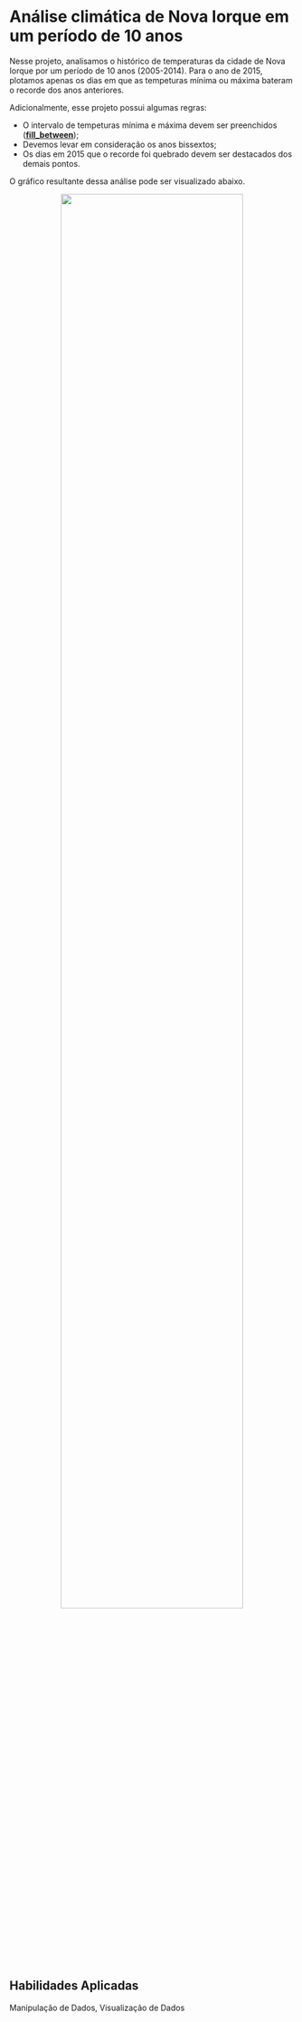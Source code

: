 # Análise climática de Nova Iorque em um período de 10 anos

Nesse projeto, analisamos o histórico de temperaturas da cidade de Nova Iorque por um período de 10 anos (2005-2014). Para o ano de 2015, plotamos apenas os dias em que as tempeturas mínima ou máxima bateram o recorde dos anos anteriores.

Adicionalmente, esse projeto possui algumas regras:
- O intervalo de tempeturas mínima e máxima devem ser preenchidos (**[fill_between](https://matplotlib.org/api/_as_gen/matplotlib.axes.Axes.fill_between.html)**);
- Devemos levar em consideração os anos bissextos;
- Os dias em 2015 que o recorde foi quebrado devem ser destacados dos demais pontos.

O gráfico resultante dessa análise pode ser visualizado abaixo.

<p align="center">
    <img src='10 Years Temperatures for NYC.png' width = '80%'/>
</p> 

## **Habilidades Aplicadas**
Manipulação de Dados, Visualização de Dados
